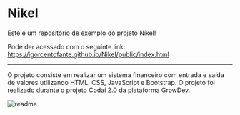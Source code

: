 # Nikel

Este é um repositório de exemplo do projeto Níkel!

Pode der acessado com o seguinte link:
https://igorcentofante.github.io/Nikel/public/index.html

<hr>
O projeto consiste em realizar um sistema financeiro com entrada e saída de valores utilizando HTML, CSS, JavaScript e Bootstrap. O projeto foi realizado durante o projeto Codaí 2.0 da plataforma GrowDev.

![readme](https://github.com/IgorCentofante/Nikel/assets/85705273/f12109ca-8cbc-437d-8905-a0da4256ed98)
